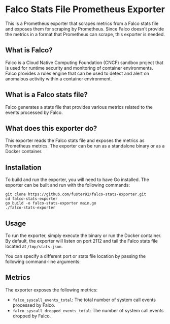 # Falco Stats File Prometheus Exporter

This is a Prometheus exporter that scrapes metrics from a Falco stats file and exposes them for scraping by Prometheus.
Since Falco doesn't provide the metrics in a format that Prometheus can scrape, this exporter is needed.
## What is Falco?

Falco is a Cloud Native Computing Foundation (CNCF) sandbox project that is used for runtime security and monitoring of container environments. Falco provides a rules engine that can be used to detect and alert on anomalous activity within a container environment.

## What is a Falco stats file?

Falco generates a stats file that provides various metrics related to the events processed by Falco.

## What does this exporter do?

This exporter reads the Falco stats file and exposes the metrics as Prometheus metrics.
The exporter can be run as a standalone binary or as a Docker container.

## Installation
To build and run the exporter, you will need to have Go installed.
The exporter can be built and run with the following commands:

```shell
git clone https://github.com/fuster92/falco-stats-exporter.git
cd falco-stats-exporter
go build -o falco-stats-exporter main.go
./falco-stats-exporter
```

## Usage

To run the exporter, simply execute the binary or run the Docker container. 
By default, the exporter will listen on port 2112 and tail the Falco stats file located at `/tmp/stats.json`.

You can specify a different port or stats file location by passing the following command-line arguments:


## Metrics

The exporter exposes the following metrics:

- `falco_syscall_events_total`: The total number of system call events processed by Falco.
- `falco_syscall_dropped_events_total`: The number of system call events dropped by Falco.
